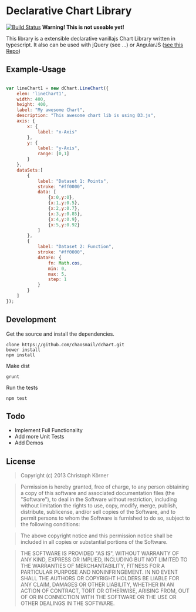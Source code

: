 Declarative Chart Library
=========================

[![Build Status](https://travis-ci.org/chaosmail/dchart.png?branch=master)](https://travis-ci.org/chaosmail/dchart)
**Warning! This is not useable yet!**

This library is a extensible declarative vanillajs Chart Library written in typescript.
It also can be used with jQuery (see ...) or AngularJS ([see this Repo](https://github.com/chaosmail/angular-dchart))

Example-Usage
-------------
```javascript

var lineChart1 = new dChart.LineChart({
    elem: 'lineChart1',
    width: 400,
    height: 400,
    label: "My awesome Chart",
    description: "This awesome chart lib is using D3.js",
    axis: {
        x: {
            label: "x-Axis"
        },
        y: {
            label: "y-Axis",
            range: [0,1]
        }
    },
    dataSets:[
        {
            label: "Dataset 1: Points",
            stroke: "#ff0000",
            data: [
                {x:0,y:0},
                {x:1,y:0.5},
                {x:2,y:0.7},
                {x:3,y:0.85},
                {x:4,y:0.9},
                {x:5,y:0.92}
            ]
        },
        {
            label: "Dataset 2: Function",
            stroke: "#ff0000",
            dataFn: {
                fn: Math.cos,
                min: 0,
                max: 5,
                step: 1
            }
        }
    ]
});
```

Development
-----------
Get the source and install the dependencies.
```
clone https://github.com/chaosmail/dchart.git
bower install
npm install
```
Make dist
```
grunt
```
Run the tests
```
npm test
```

Todo
----
+ Implement Full Functionality
+ Add more Unit Tests
+ Add Demos

License
-------
> Copyright (c) 2013 Christoph Körner

> Permission is hereby granted, free of charge, to any person obtaining a copy
of this software and associated documentation files (the "Software"), to deal
in the Software without restriction, including without limitation the rights
to use, copy, modify, merge, publish, distribute, sublicense, and/or sell
copies of the Software, and to permit persons to whom the Software is
furnished to do so, subject to the following conditions:

> The above copyright notice and this permission notice shall be included in
all copies or substantial portions of the Software.

> THE SOFTWARE IS PROVIDED "AS IS", WITHOUT WARRANTY OF ANY KIND, EXPRESS OR
IMPLIED, INCLUDING BUT NOT LIMITED TO THE WARRANTIES OF MERCHANTABILITY,
FITNESS FOR A PARTICULAR PURPOSE AND NONINFRINGEMENT. IN NO EVENT SHALL THE
AUTHORS OR COPYRIGHT HOLDERS BE LIABLE FOR ANY CLAIM, DAMAGES OR OTHER
LIABILITY, WHETHER IN AN ACTION OF CONTRACT, TORT OR OTHERWISE, ARISING FROM,
OUT OF OR IN CONNECTION WITH THE SOFTWARE OR THE USE OR OTHER DEALINGS IN
THE SOFTWARE.
